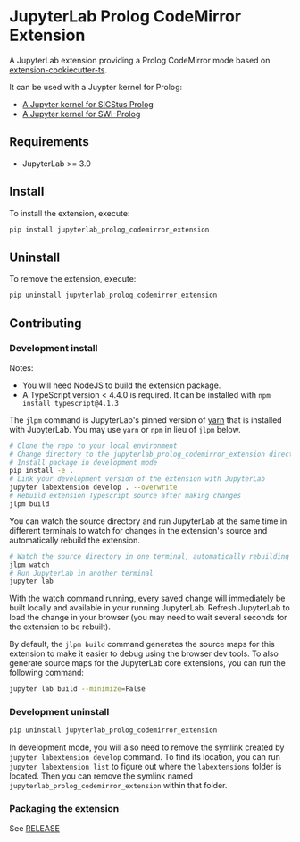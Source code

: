 # JupyterLab Prolog CodeMirror Extension

A JupyterLab extension providing a Prolog CodeMirror mode based on [extension-cookiecutter-ts](https://github.com/jupyterlab/extension-cookiecutter-ts).

It can be used with a Juypter kernel for Prolog:
- [A Jupyter kernel for SICStus Prolog](https://github.com/anbre/sicstus-prolog-jupyter-kernel)
- [A Jupyter kernel for SWI-Prolog](https://github.com/anbre/swi-prolog-jupyter-kernel)



## Requirements

- JupyterLab >= 3.0

## Install

To install the extension, execute:

```bash
pip install jupyterlab_prolog_codemirror_extension
```

## Uninstall

To remove the extension, execute:

```bash
pip uninstall jupyterlab_prolog_codemirror_extension
```

## Contributing

### Development install

Notes:
- You will need NodeJS to build the extension package.
- A TypeScript version < 4.4.0 is required. It can be installed with `npm install typescript@4.1.3`


The `jlpm` command is JupyterLab's pinned version of
[yarn](https://yarnpkg.com/) that is installed with JupyterLab. You may use
`yarn` or `npm` in lieu of `jlpm` below.

```bash
# Clone the repo to your local environment
# Change directory to the jupyterlab_prolog_codemirror_extension directory
# Install package in development mode
pip install -e .
# Link your development version of the extension with JupyterLab
jupyter labextension develop . --overwrite
# Rebuild extension Typescript source after making changes
jlpm build
```

You can watch the source directory and run JupyterLab at the same time in different terminals to watch for changes in the extension's source and automatically rebuild the extension.

```bash
# Watch the source directory in one terminal, automatically rebuilding when needed
jlpm watch
# Run JupyterLab in another terminal
jupyter lab
```

With the watch command running, every saved change will immediately be built locally and available in your running JupyterLab. Refresh JupyterLab to load the change in your browser (you may need to wait several seconds for the extension to be rebuilt).

By default, the `jlpm build` command generates the source maps for this extension to make it easier to debug using the browser dev tools. To also generate source maps for the JupyterLab core extensions, you can run the following command:

```bash
jupyter lab build --minimize=False
```

### Development uninstall

```bash
pip uninstall jupyterlab_prolog_codemirror_extension
```

In development mode, you will also need to remove the symlink created by `jupyter labextension develop`
command. To find its location, you can run `jupyter labextension list` to figure out where the `labextensions`
folder is located. Then you can remove the symlink named `jupyterlab_prolog_codemirror_extension` within that folder.

### Packaging the extension

See [RELEASE](RELEASE.md)
